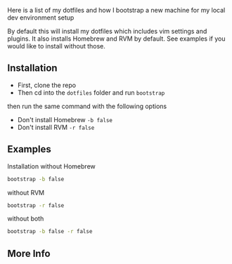 Here is a list of my dotfiles and how I bootstrap a new machine 
for my local dev environment setup

By default this will install my dotfiles which includes vim settings and
plugins. It also installs Homebrew and RVM by default. See examples if
you would like to install without those.

## Installation ##
  * First, clone the repo
  * Then cd into the `dotfiles` folder and run `bootstrap`

then run the same command with the following options
  * Don't install Homebrew `-b false`
  * Don't install RVM `-r false`

## Examples ##
Installation without Homebrew
```bash
bootstrap -b false
```

without RVM
```bash
bootstrap -r false
```

without both
```bash
bootstrap -b false -r false
```

## More Info ##
